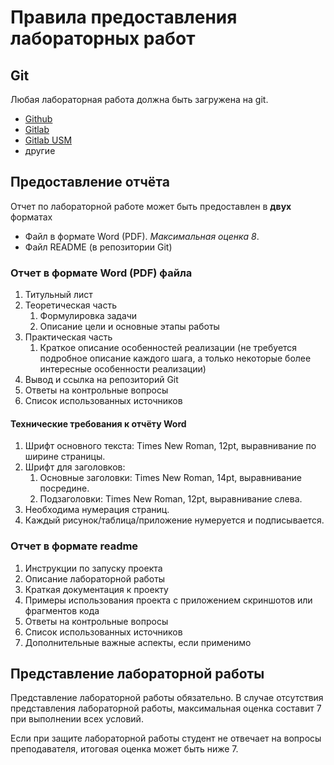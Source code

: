 # Правила предоставления лабораторных работ

## Git

Любая лабораторная работа должна быть загружена на git.

- [Github](https://github.com/)
- [Gitlab](https://gitlab.com/)
- [Gitlab USM](https://gitlab.usm.md/)
- другие

## Предоставление отчёта

Отчет по лабораторной работе может быть предоставлен в **двух** форматах
- Файл в формате Word (PDF). *Максимальная оценка 8*.
- Файл README (в репозитории Git)

### Отчет в формате Word (PDF) файла

1. Титульный лист
2. Теоретическая часть
   1. Формулировка задачи
   2. Описание цели и основные этапы работы
3. Практическая часть
   1. Краткое описание особенностей реализации (не требуется подробное описание каждого шага, а только некоторые более интересные особенности реализации)
4. Вывод и ссылка на репозиторий Git
5. Ответы на контрольные вопросы
6. Список использованных источников

#### Технические требования к отчёту Word

1. Шрифт основного текста: Times New Roman, 12pt, выравнивание по ширине страницы.
2. Шрифт для заголовков:
   1. Основные заголовки: Times New Roman, 14pt, выравнивание посредине.
   2. Подзаголовки: Times New Roman, 12pt, выравнивание слева.
3. Необходима нумерация страниц.
4. Каждый рисунок/таблица/приложение нумеруется и подписывается.

### Отчет в формате readme

1. Инструкции по запуску проекта
2. Описание лабораторной работы
3. Краткая документация к проекту
4. Примеры использования проекта с приложением скриншотов или фрагментов кода
5. Ответы на контрольные вопросы
6. Список использованных источников
7. Дополнительные важные аспекты, если применимо

## Представление лабораторной работы

Представление лабораторной работы обязательно. В случае отсутствия представления лабораторной работы, максимальная оценка составит 7 при выполнении всех условий.

Если при защите лабораторной работы студент не отвечает на вопросы преподавателя, итоговая оценка может быть ниже 7.